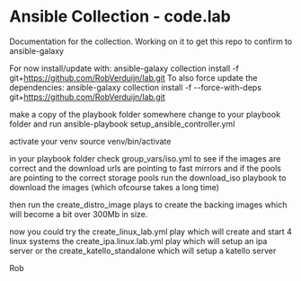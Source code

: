 # Ansible Collection - code.lab

Documentation for the collection.
Working on it to get this repo to confirm to ansible-galaxy

For now install/update with:
ansible-galaxy collection install -f git+https://github.com/RobVerduijn/lab.git
To also force update the dependencies:
ansible-galaxy collection install -f --force-with-deps git+https://github.com/RobVerduijn/lab.git

make a copy of the playbook folder somewhere
change to your playbook folder and run
ansible-playbook setup_ansible_controller.yml

activate your venv
source venv/bin/activate

in your playbook folder
check group_vars/iso.yml to see if the images are correct and the download urls are pointing to fast mirrors
and if the pools are pointing to the correct storage pools
run the download_iso playbook to download the images (which ofcourse takes a long time)

then run the create_distro_image plays to create the backing images which will become a bit over 300Mb in size.

now you could try
the create_linux_lab.yml play which will create and start 4 linux systems
the create_ipa.linux.lab.yml play which will setup an ipa server
or the
create_katello_standalone which will setup a katello server

Rob